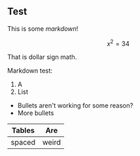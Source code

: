 ## Test

This is some *markdown*!

$$x^2 = 34$$

That is dollar sign math.

Markdown test:

1. A
2. List

* Bullets aren't working for some reason?
* More bullets

| Tables | Are |
|-------|------|
| spaced | weird |
